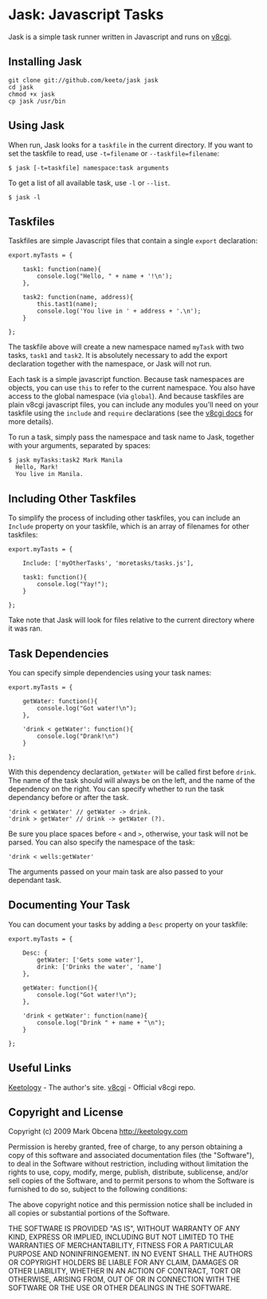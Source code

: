Jask: Javascript Tasks
======================

Jask is a simple task runner written in Javascript and runs on [v8cgi](http://code.google.com/p/v8cgi/).


Installing Jask
---------------

	git clone git://github.com/keeto/jask jask
	cd jask
	chmod +x jask
	cp jask /usr/bin


Using Jask
----------

When run, Jask looks for a `taskfile` in the current directory. If you want to set the taskfile to read, use `-t=filename` or `--taskfile=filename`:
	
	$ jask [-t=taskfile] namespace:task arguments
	
To get a list of all available task, use `-l` or `--list`.

	$ jask -l


Taskfiles
---------

Taskfiles are simple Javascript files that contain a single `export` declaration:

	export.myTasts = {
		
		task1: function(name){
			console.log("Hello, " + name + '!\n');
		},
		
		task2: function(name, address){
			this.tast1(name);
			console.log('You live in ' + address + '.\n');
		}
		
	};

The taskfile above will create a new namespace named `myTask` with two tasks, `task1` and `task2`. It is absolutely necessary to add the export declaration together with the namespace, or Jask will not run.

Each task is a simple javascript function. Because task namespaces are objects, you can use `this` to refer to the current namespace. You also have access to the global namespace (via `global`). And because taskfiles are plain v8cgi javascript files, you can include any modules you'll need on your taskfile using the `include` and `require` declarations (see the [v8cgi docs](http://code.google.com/p/v8cgi/wiki/API) for more details).

To run a task, simply pass the namespace and task name to Jask, together with your arguments, separated by spaces:

	$ jask myTasks:task2 Mark Manila
	  Hello, Mark!
	  You live in Manila.


Including Other Taskfiles
-------------------------

To simplify the process of including other taskfiles, you can include an `Include` property on your taskfile, which is an array of filenames for other taskfiles:

	export.myTasts = {
		
		Include: ['myOtherTasks', 'moretasks/tasks.js'],
	
		task1: function(){
			console.log("Yay!");
		}
	
	};

Take note that Jask will look for files relative to the current directory where it was ran.


Task Dependencies
-----------------

You can specify simple dependencies using your task names:

	export.myTasts = {
	
		getWater: function(){
			console.log("Got water!\n");
		},
	
		'drink < getWater': function(){
			console.log("Drank!\n")
		}
	
	};

With this dependency declaration, `getWater` will be called first before `drink`. The name of the task should will always be on the left, and the name of the dependency on the right. You can specify whether to run the task dependancy before or after the task.

	'drink < getWater' // getWater -> drink.
	'drink > getWater' // drink -> getWater (?).

Be sure you place spaces before `<` and `>`, otherwise, your task will not be parsed. You can also specify the namespace of the task:

	'drink < wells:getWater'

The arguments passed on your main task are also passed to your dependant task.


Documenting Your Task
---------------------

You can document your tasks by adding a `Desc` property on your taskfile:

	export.myTasts = {
		
		Desc: {
			getWater: ['Gets some water'],
			drink: ['Drinks the water', 'name']
		},
	
		getWater: function(){
			console.log("Got water!\n");
		},
	
		'drink < getWater': function(name){
			console.log("Drink " + name + "\n");
		}
	
	};


Useful Links
------------
[Keetology](http://keetology.com) - The author's site.
[v8cgi](http://code.google.com/p/v8cgi/) - Official v8cgi repo.


Copyright and License
---------------------

Copyright (c) 2009 Mark Obcena <http://keetology.com>

Permission is hereby granted, free of charge, to any person
obtaining a copy of this software and associated documentation
files (the "Software"), to deal in the Software without
restriction, including without limitation the rights to use,
copy, modify, merge, publish, distribute, sublicense, and/or sell
copies of the Software, and to permit persons to whom the
Software is furnished to do so, subject to the following
conditions:

The above copyright notice and this permission notice shall be
included in all copies or substantial portions of the Software.

THE SOFTWARE IS PROVIDED "AS IS", WITHOUT WARRANTY OF ANY KIND,
EXPRESS OR IMPLIED, INCLUDING BUT NOT LIMITED TO THE WARRANTIES
OF MERCHANTABILITY, FITNESS FOR A PARTICULAR PURPOSE AND
NONINFRINGEMENT. IN NO EVENT SHALL THE AUTHORS OR COPYRIGHT
HOLDERS BE LIABLE FOR ANY CLAIM, DAMAGES OR OTHER LIABILITY,
WHETHER IN AN ACTION OF CONTRACT, TORT OR OTHERWISE, ARISING
FROM, OUT OF OR IN CONNECTION WITH THE SOFTWARE OR THE USE OR
OTHER DEALINGS IN THE SOFTWARE.